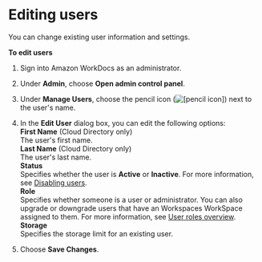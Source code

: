 # Editing users<a name="edit_user"></a>

You can change existing user information and settings\.

**To edit users**

1. Sign into Amazon WorkDocs as an administrator\.

1. Under **Admin**, choose **Open admin control panel**\.

1. Under **Manage Users**, choose the pencil icon \(![\[pencil icon\]](http://docs.aws.amazon.com/workdocs/latest/adminguide/images/pencil_icon.png)\) next to the user's name\.

1. In the **Edit User** dialog box, you can edit the following options:  
**First Name** \(Cloud Directory only\)  
The user's first name\.  
**Last Name** \(Cloud Directory only\)  
The user's last name\.  
**Status**  
Specifies whether the user is **Active** or **Inactive**\. For more information, see [Disabling users](inactive-user.md)\.  
**Role**  
Specifies whether someone is a user or administrator\. You can also upgrade or downgrade users that have an Workspaces WorkSpace assigned to them\. For more information, see [User roles overview](users_ovw.md)\.  
**Storage**  
Specifies the storage limit for an existing user\.

1. Choose **Save Changes**\.